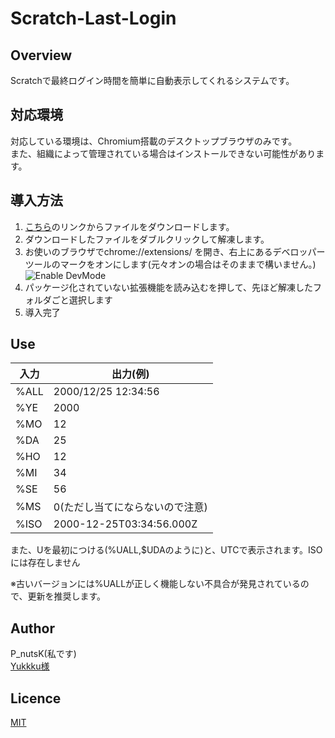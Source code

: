 # Scratch-Last-Login

## Overview

Scratchで最終ログイン時間を簡単に自動表示してくれるシステムです。

## 対応環境

対応している環境は、Chromium搭載のデスクトップブラウザのみです。  
また、組織によって管理されている場合はインストールできない可能性があります。

## 導入方法

1. [こちら](https://github.com/P-nutsK/Scratch-Last-login/archive/refs/heads/master.zip)のリンクからファイルをダウンロードします。
2. ダウンロードしたファイルをダブルクリックして解凍します。
3. お使いのブラウザでchrome://extensions/ を開き、右上にあるデベロッパーツールのマークをオンにします(元々オンの場合はそのままで構いません。)
![Enable DevMode](https://P-nutsK.github.io/resource/chromium_devmode_button.png)
4. パッケージ化されていない拡張機能を読み込むを押して、先ほど解凍したフォルダごと選択します
5. 導入完了

## Use

| 入力 | 出力(例) |
----|----
| %ALL | 2000/12/25 12:34:56 |
| %YE | 2000 |
| %MO | 12 |
| %DA | 25 |
| %HO | 12 |
| %MI | 34 |
| %SE | 56 |
| %MS | 0(ただし当てにならないので注意) |
| %ISO | 2000-12-25T03:34:56.000Z |

また、Uを最初につける(%UALL,$UDAのように)と、UTCで表示されます。ISOには存在しません

※古いバージョンには%UALLが正しく機能しない不具合が発見されているので、更新を推奨します。

## Author

P_nutsK(私です)  
[Yukkku様](https://github.com/Yukkku)

## Licence

[MIT](https://licenses.opensource.jp/MIT/MIT.html)
